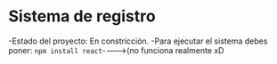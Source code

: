 <h1>Sistema de registro</h1>

-Estado del proyecto: En constricción.
-Para ejecutar el sistema debes poner: ```npm install react```---->(no funciona realmente xD
